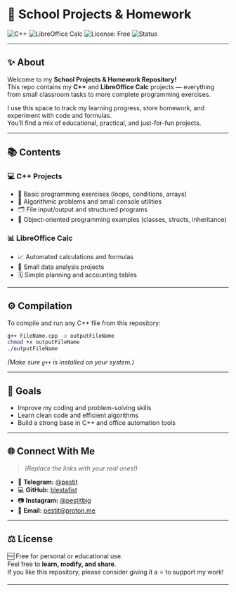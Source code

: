 # 🧠 School Projects & Homework  

![C++](https://img.shields.io/badge/C%2B%2B-00599C?style=for-the-badge&logo=c%2B%2B&logoColor=white)
![LibreOffice Calc](https://img.shields.io/badge/LibreOffice%20Calc-18A303?style=for-the-badge&logo=LibreOffice&logoColor=white)
![License: Free](https://img.shields.io/badge/License-Free-brightgreen?style=for-the-badge)
![Status](https://img.shields.io/badge/Status-Active-blue?style=for-the-badge)

---

## ✨ About  

Welcome to my **School Projects & Homework Repository!**  
This repo contains my **C++** and **LibreOffice Calc** projects — everything from small classroom tasks to more complete programming exercises.  

I use this space to track my learning progress, store homework, and experiment with code and formulas.  
You’ll find a mix of educational, practical, and just-for-fun projects.  

---

## 📚 Contents  

### 💻 C++ Projects  
- 🧩 Basic programming exercises (loops, conditions, arrays)  
- 🧠 Algorithmic problems and small console utilities  
- 🗂️ File input/output and structured programs  
- 🎯 Object-oriented programming examples (classes, structs, inheritance)  

### 📊 LibreOffice Calc  
- 📈 Automated calculations and formulas  
- 🧮 Small data analysis projects  
- 🗓️ Simple planning and accounting tables  

---

## ⚙️ Compilation  

To compile and run any C++ file from this repository:  

```bash
g++ FileName.cpp -o outputFileName
chmod +x outputFileName
./outputFileName
```

*(Make sure `g++` is installed on your system.)*  

---

## 🚀 Goals  

- Improve my coding and problem-solving skills  
- Learn clean code and efficient algorithms  
- Build a strong base in C++ and office automation tools  

---

## 🌐 Connect With Me  

> *(Replace the links with your real ones!)*  

- 💬 **Telegram:** [@pestit](#)
- 💻 **GitHub:** [blestafist](#)  
- 📷 **Instagram:** [@pestitbig](#)  
- 📧 **Email:** pestit@proton.me

---

## ⚖️ License  

🆓 Free for personal or educational use.  
Feel free to **learn, modify, and share**.  
If you like this repository, please consider giving it a ⭐ to support my work!

---